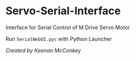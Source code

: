 # Servo-Serial-Interface

Interface for Serial Control of M Drive Servo Motor

Run `SerialWebUI.pyc` with Python Launcher

*Created by Keenan McConkey*
